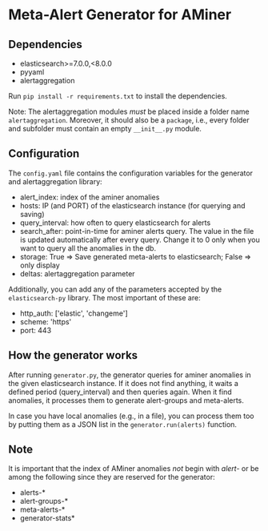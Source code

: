 # Meta-Alert Generator for AMiner

## Dependencies

* elasticsearch>=7.0.0,<8.0.0
* pyyaml
* alertaggregation

Run `pip install -r requirements.txt` to install the dependencies.

Note: The alertaggregation modules *must* be placed inside a folder name `alertaggregation`. Moreover, it should also be a `package`, i.e., every folder and subfolder must contain an empty `__init__.py` module.

## Configuration

The `config.yaml` file contains the configuration variables for the generator and alertaggregation library:

- alert_index:  index of the aminer anomalies
- hosts: IP (and PORT) of the elasticsearch instance (for querying and saving)
- query_interval: how often to query elasticsearch for alerts
- search_after: point-in-time for aminer alerts query. The value in the file is updated automatically after every query. Change it to 0 only when you want to query all the anomalies in the db.
- storage: True => Save generated meta-alerts to elasticsearch; False => only display
- deltas: alertaggregation parameter

Additionally, you can add any of the parameters accepted by the `elasticsearch-py` library. The most important of these are:

- http_auth: ['elastic', 'changeme']
- scheme: 'https'
- port: 443


## How the generator works

After running `generator.py`, the generator queries for aminer anomalies in the given elasticsearch instance. If it does not find anything, it waits a defined period (query_interval) and then queries again. When it find anomalies, it processes them to generate alert-groups and meta-alerts.

In case you have local anomalies (e.g., in a file), you can process them too by putting them as a JSON list in the `generator.run(alerts)` function.

## Note

It is important that the index of AMiner anomalies *not* begin with _alert-_ or be among the following since they are reserved for the generator:

* alerts-*
* alert-groups-*
* meta-alerts-*
* generator-stats*